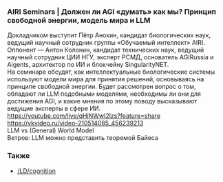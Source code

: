 
### AIRI Seminars | Должен ли AGI «думать» как мы? Принцип свободной энергии, модель мира и LLM
Докладчиком выступит Пётр Анохин, кандидат биологических наук, ведущий научный сотрудник группы «Обучаемый интеллект» AIRI. Оппонент — Антон Колонин, кандидат технических наук, ведущий научный сотрудник ЦИИ НГУ, эксперт РСМД, основатель AGIRussia и Aigents, архитектор по ИИ и блокчейну SingularityNET.  
На семинаре обсудят, как интеллектуальные биологические системы используют модели мира для принятия решений, основываясь на принципе свободной энергии. Будет рассмотрен вопрос о том, обладают ли LLM подобными моделями, необходимы ли они для достижения AGI, и какие мнения по этому поводу высказывают ведущие эксперты в сфере ИИ.  
https://youtube.com/live/qHjNWwI2lzs?feature=share  
https://vkvideo.ru/video-210514085_456239213  
LLM vs (General) World Model  
Ветров: LLM можно представить теоремой Байеса  


### Также
- [/LD/cognition](https://github.com/bpmbpm/doc/tree/main/LD/cognition)
